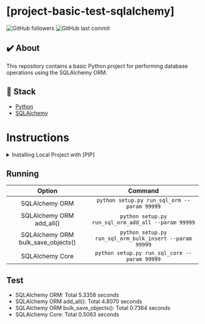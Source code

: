 # [project-basic-test-sqlalchemy]

![GitHub followers](https://img.shields.io/github/followers/FernandoCelmer?label=FernandoCelmer&style=for-the-badge)
![GitHub last commit](https://img.shields.io/github/last-commit/FernandoCelmer/project-basic-test-sqlalchemy?style=for-the-badge)

## ✔️ About
This repository contains a basic Python project for performing database operations using the SQLAlchemy ORM.

## 🚀 Stack

- [Python](https://www.python.org/) 
- [SQLAlchemy](https://www.sqlalchemy.org/)

# Instructions

<details>
  <summary>Installing Local Project with [PIP]</summary>
  <br>
  
 - Create a new Python virtual environment
```bash
virtualenv -p python3.9 venv
```
 - Activate the virtual environment
```bash
source venv/bin/activate
```
 - Install requirements with PIP
```bash
pip install -r requirements.txt
```
</details>

## Running

| Option                              | Command                                                           |
| :---------------------------------: | :---------------------------------------------------------------: |
| SQLAlchemy ORM	                    | `python setup.py run_sql_orm --param 99999`                |
| SQLAlchemy ORM add_all()	          | `python setup.py run_sql_orm_add_all --param 99999`        |
| SQLAlchemy ORM bulk_save_objects()	| `python setup.py run_sql_orm_bulk_insert --param 99999`    |
| SQLAlchemy Core	                    | `python setup.py run_sql_core --param 99999`               |

## Test

- SQLAlchemy ORM: Total 5.3358 seconds
- SQLAlchemy ORM add_all(): Total 4.8070 seconds
- SQLAlchemy ORM bulk_save_objects(): Total 0.7364 seconds
- SQLAlchemy Core: Total 0.5063 seconds
